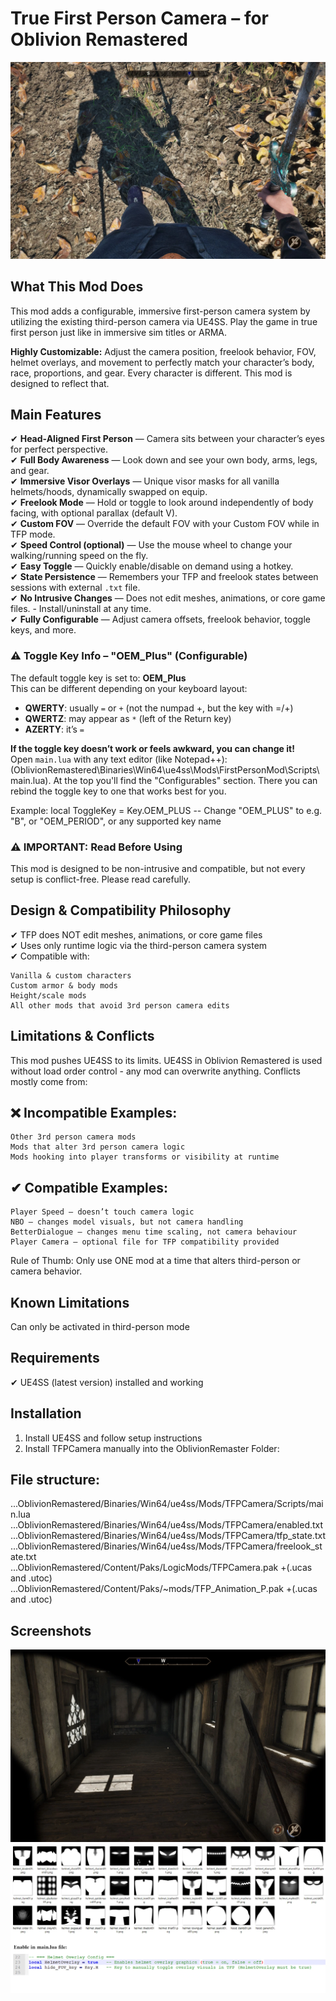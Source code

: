 # True First Person Camera – for Oblivion Remastered

![Screenshot 1](./3468-1751754418-600251250.webp)

## What This Mod Does
This mod adds a configurable, immersive first-person camera system by utilizing the existing third-person camera via UE4SS. Play the game in true first person just like in immersive sim titles or ARMA.

**Highly Customizable:** Adjust the camera position, freelook behavior, FOV, helmet overlays, and movement to perfectly match your character’s body, race, proportions, and gear. Every character is different. This mod is designed to reflect that.

## Main Features
✔ **Head-Aligned First Person** — Camera sits between your character’s eyes for perfect perspective.  
✔ **Full Body Awareness** — Look down and see your own body, arms, legs, and gear.  
✔ **Immersive Visor Overlays** — Unique visor masks for all vanilla helmets/hoods, dynamically swapped on equip.  
✔ **Freelook Mode** — Hold or toggle to look around independently of body facing, with optional parallax (default V).  
✔ **Custom FOV** — Override the default FOV with your Custom FOV while in TFP mode.  
✔ **Speed Control (optional)** — Use the mouse wheel to change your walking/running speed on the fly.  
✔ **Easy Toggle** — Quickly enable/disable on demand using a hotkey.  
✔ **State Persistence** — Remembers your TFP and freelook states between sessions with external `.txt` file.  
✔ **No Intrusive Changes** — Does not edit meshes, animations, or core game files. - Install/uninstall at any time.  
✔ **Fully Configurable** — Adjust camera offsets, freelook behavior, toggle keys, and more.  


### ⚠️ Toggle Key Info – "OEM_Plus" (Configurable)

The default toggle key is set to: **OEM_Plus**  
This can be different depending on your keyboard layout:

- **QWERTY**: usually `=` or `+` (not the numpad +, but the key with =/+)
- **QWERTZ**: may appear as `*` (left of the Return key)
- **AZERTY**: it’s `=`

**If the toggle key doesn’t work or feels awkward, you can change it!**  
Open `main.lua` with any text editor (like Notepad++): (OblivionRemastered\Binaries\Win64\ue4ss\Mods\FirstPersonMod\Scripts\main.lua).
At the top you'll find the "Configurables" section. There you can rebind the toggle key to one that works best for you. 

Example: local ToggleKey = Key.OEM_PLUS -- Change "OEM_PLUS" to e.g. "B", or "OEM_PERIOD", or any supported key name
 
### ⚠️ IMPORTANT: Read Before Using
This mod is designed to be non-intrusive and compatible, but not every setup is conflict-free. Please read carefully.

## Design & Compatibility Philosophy  
✔ TFP does NOT edit meshes, animations, or core game files  
✔ Uses only runtime logic via the third-person camera system  
✔ Compatible with:  
      
    Vanilla & custom characters 
    Custom armor & body mods 
    Height/scale mods 
    All other mods that avoid 3rd person camera edits 


## Limitations & Conflicts  
This mod pushes UE4SS to its limits. UE4SS in Oblivion Remastered is used without load order control - any mod can overwrite anything. Conflicts mostly come from:

## ❌ Incompatible Examples: 
    Other 3rd person camera mods 
    Mods that alter 3rd person camera logic
    Mods hooking into player transforms or visibility at runtime

## ✔ Compatible Examples:  
    Player Speed – doesn’t touch camera logic
    NBO – changes model visuals, but not camera handling
    BetterDialogue – changes menu time scaling, not camera behaviour
    Player Camera – optional file for TFP compatibility provided

Rule of Thumb: Only use ONE mod at a time that alters third-person or camera behavior.

## Known Limitations  
Can only be activated in third-person mode  

## Requirements  
✔ UE4SS (latest version) installed and working  

## Installation  
1. Install UE4SS and follow setup instructions  
2. Install TFPCamera manually into the OblivionRemaster Folder:

## File structure:  
...OblivionRemastered/Binaries/Win64/ue4ss/Mods/TFPCamera/Scripts/main.lua  
...OblivionRemastered/Binaries/Win64/ue4ss/Mods/TFPCamera/enabled.txt  
...OblivionRemastered/Binaries/Win64/ue4ss/Mods/TFPCamera/tfp_state.txt  
...OblivionRemastered/Binaries/Win64/ue4ss/Mods/TFPCamera/freelook_state.txt  
...OblivionRemastered/Content/Paks/LogicMods/TFPCamera.pak +(.ucas and .utoc)  
...OblivionRemastered/Content/Paks/~mods/TFP_Animation_P.pak +(.ucas and .utoc)


## Screenshots
![Screenshot 2](./3468-1755124511-1112755355.jpg)
![Screenshot 3](./3468-1755124511-1691447365.jpg)